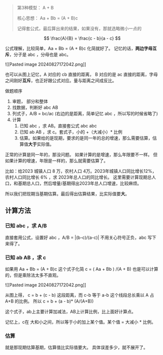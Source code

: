 > 第3种模型： A + B
> 
> 核心思想： Aa + Bb = (A + B)c 
> 
> 记得套公式，最后算出来的结果，如果没有，那就选略微小一点的

$$
\frac{A}{B} = \frac{c - b}{a - c} 
$$

公式理解，比较简单，Aa + Bb = (A + B)c  化简就好了。
记忆的话，**两边字母互斥**，分子是 abc ，分母也是 abc。

![[Pasted image 20240827172042.png]]

也可以从图上记忆，A 对应的 cb 直接的距离， B 对应的是 ac 直接的距离，字母之间刚好**互斥**，也正好跟公式对应。量与距离之间成反比。

做题顺序

1. 审题， 部分和整体
2. 找数据，判断好 abc AB
3. 列式子，A/B = bc/ac (右边的是距离，简单记忆 abc ，所以写的时候省略了)
4. 计算
	1. 已知 abc ，求 AB。直接套公式 abc abc
	2. 已知 ab AB ，求 c。套式子，小的 +（大减小）* 比例
	3. 估算。如果给的是现期，要求的是同一年的总的增速，那么需要估算，估算值**大于**实际值。


正常的计算是同一年的，那没问题。
如果计算的是增速，那么年限要不一样。
但如果计算的增速，年限是一样的，那么就需要估算了。

比如：给2023 城镇人口 8 万，农村人口 4万。2023年城镇人口同比增长12%，农村人口同比增长 6% ，求 2023年总人口的同比增长。
这里需要计算现期总人口，和基期总人口，然后增量/基期得出2023年总人口增速，比较麻烦。

所以我们把现期当基期估算。最后得出估算结果，比实际值要**大**。

## 计算方法

### 已知 abc ，求 A/B

直接套用公式，设置好 abc ，A/B = |(b-c)/(a-c)| 不用关心符号正负，abc 写下来得了。

### 已知 ab AB ，求 c

如果用 Aa + Bb = (A + B)c  这个式子化简 c = ( Aa + Bb ) /(A + B) 也是可以计算的，但是乘除法太多不直观。

![[Pasted image 20240827172042.png]]

从图上得， c = b + (c - b) 这段距离，而 c-b 等于 a-b 这个线段总长乘以 A 占 A+B 的比例。
所以 c = b + (a - b)* (A/(A+B))

这个式子，ab上主要计算加减法，AB上计算比例，比上面好计算点。

记忆上，c在 大和小之间，所以等于小的加上某个值。某个值 = 大减小 * 比例。

### 估算

就是那现期估算基期，估算值比实际值要大。
具体误差多少，就不展开了。
